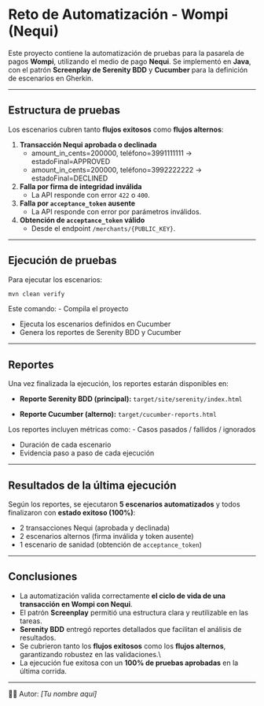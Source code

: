 #  Reto de Automatización - Wompi (Nequi)

Este proyecto contiene la automatización de pruebas para la pasarela de
pagos **Wompi**, utilizando el medio de pago **Nequi**.
Se implementó en **Java**, con el patrón **Screenplay de Serenity BDD**
y **Cucumber** para la definición de escenarios en Gherkin.

------------------------------------------------------------------------

##  Estructura de pruebas

Los escenarios cubren tanto **flujos exitosos** como **flujos
alternos**:

1.  **Transacción Nequi aprobada o declinada**
    -   amount_in_cents=200000, teléfono=3991111111 →
        estadoFinal=APPROVED
    -   amount_in_cents=200000, teléfono=3992222222 →
        estadoFinal=DECLINED
2.  **Falla por firma de integridad inválida**
    -   La API responde con error `422` o `400`.
3.  **Falla por `acceptance_token` ausente**
    -   La API responde con error por parámetros inválidos.
4.  **Obtención de `acceptance_token` válido**
    -   Desde el endpoint `/merchants/{PUBLIC_KEY}`.

------------------------------------------------------------------------

##  Ejecución de pruebas

Para ejecutar los escenarios:

``` bash
mvn clean verify
```

Este comando: - Compila el proyecto
- Ejecuta los escenarios definidos en Cucumber
- Genera los reportes de Serenity BDD y Cucumber

------------------------------------------------------------------------

##  Reportes

Una vez finalizada la ejecución, los reportes estarán disponibles en:

-   **Reporte Serenity BDD (principal):**
    `target/site/serenity/index.html`

-   **Reporte Cucumber (alterno):**
    `target/cucumber-reports.html`

Los reportes incluyen métricas como: - Casos pasados / fallidos /
ignorados
- Duración de cada escenario
- Evidencia paso a paso de cada ejecución

------------------------------------------------------------------------

##  Resultados de la última ejecución

Según los reportes, se ejecutaron **5 escenarios automatizados** y todos
finalizaron con **estado exitoso (100%)**:

-   2 transacciones Nequi (aprobada y declinada)
-   2 escenarios alternos (firma inválida y token ausente)
-   1 escenario de sanidad (obtención de `acceptance_token`)

------------------------------------------------------------------------

##  Conclusiones

-   La automatización valida correctamente **el ciclo de vida de una
    transacción en Wompi con Nequi**.
-   El patrón **Screenplay** permitió una estructura clara y
    reutilizable en las tareas.
-   **Serenity BDD** entregó reportes detallados que facilitan el
    análisis de resultados.
-   Se cubrieron tanto los **flujos exitosos** como los **flujos
    alternos**, garantizando robustez en las validaciones.\
-   La ejecución fue exitosa con un **100% de pruebas aprobadas** en la
    última corrida.

------------------------------------------------------------------------

👨‍💻 Autor: *\[Tu nombre aquí\]*
